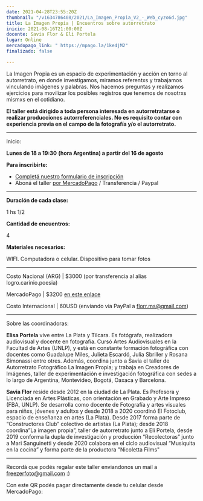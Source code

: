 ```yaml
---
date: 2021-04-28T23:55:20Z
thumbnail: "/v1634786408/2021/La_Imagen_Propia_V2_-_Web_cyzo6d.jpg"
title: La Imagen Propia | Encuentros sobre autorretrato
inicio: 2021-08-16T21:00:00Z
docente: Savia Flor & Eli Portela
lugar: Online
mercadopago_link: " https://mpago.la/1ke4jM2"
finalizado: false

---
```

La Imagen Propia es un espacio de experimentación y acción en torno al autorretrato, en donde investigamos, miramos referentxs y trabajamos vinculando imágenes y palabras. Nos hacemos preguntas y realizamos ejercicios para movilizar los posibles registros que tenemos de nosotrxs mismxs en el cotidiano.

**El taller está dirigido a toda persona interesada en autorretratarse o realizar producciones autorreferenciales. No es requisito contar con experiencia previa en el campo de la fotografía y/o el autorretrato.**

***

Inicio:

**Lunes de 18 a 19:30** **(hora Argentina) a partir del 16 de agosto**

**Para inscribirte:**

* [Completá nuestro formulario de inscripción](https://docs.google.com/forms/d/1W_bgAiQI6vwq4-U_dsnkd1WMefbxxFIUsbKUUCdj_gE/edit)
* Aboná el taller [por MercadoPago](https://mpago.la/1ke4jM2) / Transferencia / Paypal

***

**Duración de cada clase:**

1 hs 1/2

**Cantidad de encuentros:**

4

**Materiales necesarios:**

WIFI. Computadora o celular. Dispositivo para tomar fotos

***

Costo Nacional (ARG) | $3000 (por transferencia al alias logro.carinio.poesia)

MercadoPago | $3200 [en este enlace]( https://mpago.la/1ke4jM2)

Costo Internacional | 60USD  (enviando via PayPal a florr.ms@gmail.com)

***

Sobre las coordinadoras:

**Elisa Portela** vive entre La Plata y Tilcara. Es fotógrafa, realizadora audiovisual y docente en fotografía. Cursó Artes Audiovisuales en la Facultad de Artes (UNLP), y está en constante formación fotográfica con docentes como Guadalupe Miles, Julieta Escardó, Julia Sbriller y Rosana Simonassi entre otres. Además, coordina junto a Savia el taller de Autorretrato Fotográfico La Imagen Propia; y trabaja en Creadores de Imágenes, taller de experimentación e investigación fotográfica con sedes a lo largo de Argentina, Montevideo, Bogotá, Oaxaca y Barcelona.

**Savia Flor** reside desde 2012 en la ciudad de La Plata. Es Profesora y Licenciada en Artes Plásticas, con orientación en Grabado y Arte Impreso (FBA, UNLP). Se desarrolla como docente de Fotografía y artes visuales para niñxs, jóvenes y adultxs y desde 2018 a 2020 coordinó El Fotoclub, espacio de enseñanza en artes (La Plata). Desde 2017 forma parte de “Constructorxs Club” colectivo de artistas (La Plata); desde 2018 coordina”La imagen propia”, taller de autorretrato junto a Eli Portela, desde 2019 conforma la dupla de investigación y producción “Recolectoras” junto a Mari Sanguinetti y desde 2020 colabora en el ciclo audiovisual “Musiquita en la cocina” y forma parte de la productora "Nicoletta Films"

***

Recordá que podés regalar este taller enviandonos un mail a freezerfoto@gmail.com :)

Con este QR podés pagar directamente desde tu celular desde MercadoPago: